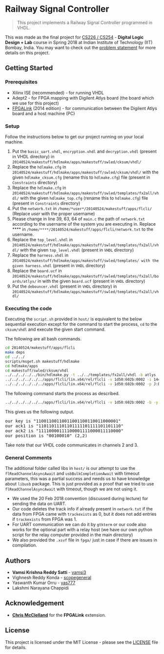 # Railway Signal Controller

> This project implements a Railway Signal Controller programmed in VHDL.

This was made as the final project for [CS226 / CS254](https://www.cse.iitb.ac.in/~supratik/courses/cs226/index.html) - **Digital Logic Design + Lab** course in Spring 2018 at Indian Institute of Technology (IIT) Bombay, India. You may want to check out the [problem statement](/docs/problem-statement.pdf) for more details on this project.

## Getting Started

### Prerequisites

- Xilinx ISE (recommended) - for running VHDL
- Adept2 - for FPGA mapping with Digilent Atlys board (the board which we use for this project)
- [FPGALink](https://github.com/makestuff/libfpgalink) (2014 edition) - for communication between the Digilent Atlys board and a host machine (PC)

### Setup

Follow the instructions below to get our project running on your local machine.

1. Put the `basic_uart.vhdl`, `encryption.vhdl` and `decryption.vhdl` (present in VHDL directory) in `20140524/makestuff/hdlmake/apps/makestuff/swled/cksum/vhdl/`
2. Replace the `hdlmake.cfg` in `20140524/makestuff/hdlmake/apps/makestuff/swled/cksum/vhdl/` with the given `hdlmake_cksum.cfg` (rename this to `hdlmake.cfg`) file (present in `Constraints` directory)
2. Replace the `hdlmake.cfg` in `20140524/makestuff/hdlmake/apps/makestuff/swled/templates/fx2all/vhdl/` with the given `hdlmake_top.cfg` (rename this to `hdlmake.cfg`) file (present in `Constraints` directory)
3. Put the `network.txt` in `/home/*user*/20140524/makestuff/apps/flcli/` (Replace *user* with the proper username)
4. Please change in line 39, 63, 64 of `main.c` the path of `network.txt` according to the username of the system you are executing in. Replace **** in `/home/****/20140524/makestuff/apps/flcli/network.txt` to the username.
5. Replace the `top_level.vhdl` in `20140524/makestuff/hdlmake/apps/makestuff/swled/templates/fx2all/vhdl/` with the given `top_level.vhdl` (present in `VHDL` directory)
6. Replace the `harness.vhdl` in `20140524/makestuff/hdlmake/apps/makestuff/swled/templates/ with the given harness.vhdl` (present in `VHDL` directory)
7. Replace the `board.ucf` in `20140524/makestuff/hdlmake/apps/makestuff/swled/templates/fx2all/boards/atlys/` in with the given `board.ucf` (present in `VHDL` directory)
8. Put the `debouncer.vhdl` (present in `VHDL` directory) in `20140524/makestuff/hdlmake/apps/makestuff/swled/templates/fx2all/vhdl/`

### Executing the code

Executing the `script.sh` provided in `host/` is equivalent to the below sequential execution except for the command to start the process, `cd` to the `cksum/vhdl` and execute the given start command.

The following are all bash commands.

```bash
cd 20140524/makestuff/apps/flcli
make deps
cd ../../
scripts/msget.sh makestuff/hdlmake
cd hdlmake/apps
cd makestuff/swled/cksum/vhdl
../../../../../bin/hdlmake.py -t ../../templates/fx2all/vhdl -b atlys -p fpga
../../../../../../apps/flcli/lin.x64/rel/flcli -v 1d50:602b:0002 -i 1443:0007
../../../../../../apps/flcli/lin.x64/rel/flcli -v 1d50:602b:0002 -p J:D0D2D3D4:fpga.xsvf
```

The following command starts the process as described.

```bash
../../../../../../apps/flcli/lin.x64/rel/flcli -v 1d50:602b:0002 -b -y
```

This gives us the following output.

<pre>
our key is "11001100110011001100110011000001"
our ack1 is "11011011101101111101111101101110"
our ack2 is "11110000111100001111000011110000"
our position is "00100010" (2,2)
</pre>

Take note that our VHDL code communicates in channels 2 and 3.

### General Comments

The additional folder called libs in `host/` is our attempt to use the `flReadChannelAsyncAwait` and `usbBulkCompletionAwait` with timeout parameters, this was a partial success and needs us to have knowledge about `libusb` package. This is just provided as a proof that we tried to use `flReadChannelAsyncAwait` with timeout, though we are not using it.  

- We used the 20 Feb 2018 convention (discussed during lecture) for sending the data on UART.
- Our code deletes the track info if already present in `network.txt` if the data from FPGA came with `trackexists` as 0, but it does not add entries if `trackexists` from FPGA was 1. 
- For UART communication we can do it by `gtkterm` or our code also works for the optional part with a relay host (we have our own python script for the relay computer provided in the main directory)
- We also provided the `.xsvf` file in `fpga/` just in case if there are issues in compilation.

## Authors

* **Vamsi Krishna Reddy Satti** - [vamsi3](https://github.com/vamsi3)
* Vighnesh Reddy Konda - [scopegeneral](https://github.com/scopegeneral)
* Yaswanth Kumar Orru - [yas777](https://github.com/yas777)
* Lakshmi Narayana Chappidi

## Acknowledgement

- [**Chris McClelland**](https://github.com/makestuff) for the **FPGALink** extension.

## License

This project is licensed under the MIT License - please see the [LICENSE](LICENSE) file for details.